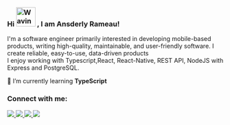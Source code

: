 ### Hi <img src="https://raw.githubusercontent.com/nixin72/nixin72/master/wave.gif" alt="Waving hand animated gif" height="45" width="45" /> , I am Ansderly Rameau!


I'm a software engineer primarily interested in developing mobile-based products, writing high-quality, maintainable, and user-friendly software. I create reliable, easy-to-use, data-driven products<br>
I enjoy working with Typescript,React, React-Native, REST API, NodeJS with Express and PostgreSQL.

📒 I’m currently learning **TypeScript**

### Connect with me:
<p>
  <a href="https://www.twitter.com/_hansderly">
    <img src="https://img.shields.io/badge/Twitter-1DA1F2?style=for-the-badge&logo=twitter&logoColor=white" />
  </a>
  <a href="mailto:rameauhans@gmail.com">
    <img src="https://img.shields.io/badge/Gmail-D14836?style=for-the-badge&logo=gmail&logoColor=white" />
  </a>
  <a href="https://www.linkedin.com/in/ansderly-rameau/">
    <img src="https://img.shields.io/badge/linkedin-%230077B5.svg?style=for-the-badge&logo=linkedin&logoColor=white" />
  </a>
  <a href="https://www.instagram.com/_hansderly/">
    <img src="https://img.shields.io/badge/Instagram-E4405F?style=for-the-badge&logo=instagram&logoColor=white" />
  </a>
</p>
